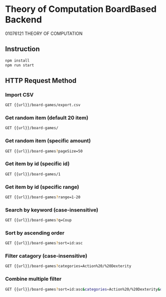 # Theory of Computation BoardBased Backend
01076121 THEORY OF COMPUTATION

## Instruction
```bash
npm install
npm run start
```

## HTTP Request Method

### Import CSV
```bash
GET {{url}}/board-games/export.csv
```

### Get random item (default 20 item)
```bash
GET {{url}}/board-games/
```

### Get random item (specific amount)
```bash
GET {{url}}/board-games?pageSize=50
```

### Get item by id (specific id)
```bash
GET {{url}}/board-games/1
```

### Get item by id (specific range)
```bash
GET {{url}}/board-games?range=1-20
```

### Search by keyword (case-insensitive)
```bash
GET {{url}}/board-games?q=Coup
```

### Sort by ascending order
```bash
GET {{url}}/board-games?sort=id:asc
```

### Filter catagory (case-insensitive)
```bash
GET {{url}}/board-games?categories=Action%20/%20Dexterity
```

### Combine multiple filter
```bash
GET {{url}}/board-games?sort=id:asc&categories=Action%20/%20Dexterity&q=coup
```







